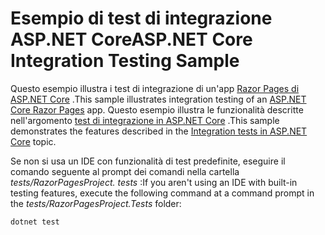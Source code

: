 # <a name="aspnet-core-integration-testing-sample"></a><span data-ttu-id="07acd-101">Esempio di test di integrazione ASP.NET Core</span><span class="sxs-lookup"><span data-stu-id="07acd-101">ASP.NET Core Integration Testing Sample</span></span>

<span data-ttu-id="07acd-102">Questo esempio illustra i test di integrazione di un'app [Razor Pages di ASP.NET Core](https://docs.microsoft.com/aspnet/core/mvc/razor-pages) .</span><span class="sxs-lookup"><span data-stu-id="07acd-102">This sample illustrates integration testing of an [ASP.NET Core Razor Pages](https://docs.microsoft.com/aspnet/core/mvc/razor-pages) app.</span></span> <span data-ttu-id="07acd-103">Questo esempio illustra le funzionalità descritte nell'argomento [test di integrazione in ASP.NET Core](https://docs.microsoft.com/aspnet/core/test/integration-tests) .</span><span class="sxs-lookup"><span data-stu-id="07acd-103">This sample demonstrates the features described in the [Integration tests in ASP.NET Core](https://docs.microsoft.com/aspnet/core/test/integration-tests) topic.</span></span>

<span data-ttu-id="07acd-104">Se non si usa un IDE con funzionalità di test predefinite, eseguire il comando seguente al prompt dei comandi nella cartella *tests/RazorPagesProject. tests* :</span><span class="sxs-lookup"><span data-stu-id="07acd-104">If you aren't using an IDE with built-in testing features, execute the following command at a command prompt in the *tests/RazorPagesProject.Tests* folder:</span></span>

```console
dotnet test
```

